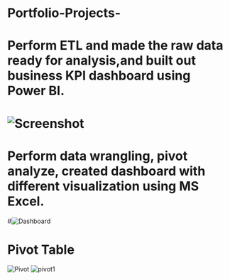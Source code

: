 # Portfolio-Projects-
# Perform ETL and made the raw data ready for analysis,and built out  business KPI dashboard using Power BI.
# ![Screenshot](https://user-images.githubusercontent.com/36132081/216020088-685b49e4-e479-4bc6-9c1c-52ac05f2072c.png)
# Perform data wrangling, pivot analyze, created dashboard with different visualization using MS Excel.
#![Dashboard](https://user-images.githubusercontent.com/36132081/216105921-4526d07b-ab41-483e-b8b3-2950622bdfd1.png)
# Pivot Table
![Pivot](https://user-images.githubusercontent.com/36132081/216106158-0c094375-cfaa-40a7-8158-58827958fabc.png)
![pivot1](https://user-images.githubusercontent.com/36132081/216106175-71cfcb6b-f6a5-4bb9-9bad-2e9fef44d865.png)
